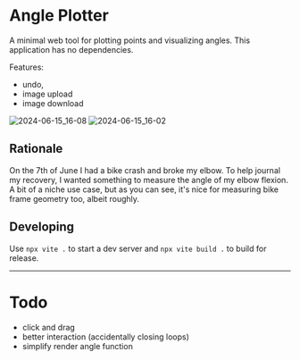 # Angle Plotter

A minimal web tool for plotting points and visualizing angles. This application has no dependencies. 

Features:
- undo,
- image upload
- image download

![2024-06-15_16-08](https://github.com/somecho/angle-plotter/assets/26333602/525c9f9f-d1ff-4d37-872e-be61f05fbfb5)
![2024-06-15_16-02](https://github.com/somecho/angle-plotter/assets/26333602/599bd90a-39a2-4aca-87f8-b464c405bde3)

## Rationale 

On the 7th of June I had a bike crash and broke my elbow. To help journal my recovery, I wanted something to measure the angle of my elbow flexion. A bit of a niche use case, but as you can see, it's nice for measuring bike frame geometry too, albeit roughly.

## Developing

Use `npx vite .` to start a dev server and `npx vite build .` to build for release.

---

# Todo 
- click and drag
- better interaction (accidentally closing loops)
- simplify render angle function
